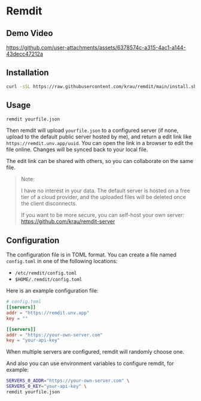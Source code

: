 # Remdit

## Demo Video

https://github.com/user-attachments/assets/6378574c-a315-4ac1-a144-43decc47212a

## Installation

```bash
curl -sSL https://raw.githubusercontent.com/krau/remdit/main/install.sh | sudo bash
```

## Usage

```bash
remdit yourfile.json
```

Then remdit will upload `yourfile.json` to a configured server (if none, upload to the default public server hosted by me), and return a edit link like `https://remdit.unv.app/uuid`. You can open the link in a browser to edit the file online. Changes will be synced back to your local file.

The edit link can be shared with others, so you can collaborate on the same file.

> Note:
> 
> I have no interest in your data. The default server is hosted on a free tier of a cloud provider, and the uploaded files will be deleted once the client disconnects.
> 
> If you want to be more secure, you can self-host your own server: https://github.com/krau/remdit-server

## Configuration

The configuration file is in TOML format. You can create a file named `config.toml` in one of the following locations:

- `/etc/remdit/config.toml`
- `$HOME/.remdit/config.toml`

Here is an example configuration file:

```toml
# config.toml
[[servers]]
addr = "https://remdit.unv.app"
key = ""

[[servers]]
addr = "https://your-own-server.com"
key = "your-api-key"
```

When multiple servers are configured, remdit will randomly choose one.

And also you can use environment variables to configure remdit, for example:

```bash
SERVERS_0_ADDR="https://your-own-server.com" \
SERVERS_0_KEY="your-api-key" \
remdit yourfile.json
```